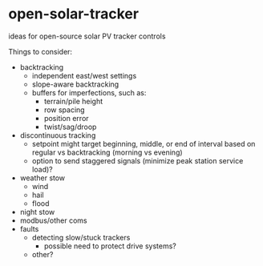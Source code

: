 # open-solar-tracker
ideas for open-source solar PV tracker controls

Things to consider:
- backtracking
  - independent east/west settings
  - slope-aware backtracking
  - buffers for imperfections, such as:
    - terrain/pile height 
    - row spacing
    - position error
    - twist/sag/droop
- discontinuous tracking
  - setpoint might target beginning, middle, or end of interval based on regular vs backtracking (morning vs evening)
  - option to send staggered signals (minimize peak station service load)?
- weather stow
  - wind
  - hail
  - flood
- night stow
- modbus/other coms
- faults
  - detecting slow/stuck trackers
    - possible need to protect drive systems?
  - other?
